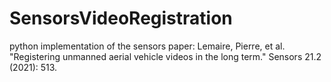 # SensorsVideoRegistration
 python implementation of the sensors paper: Lemaire, Pierre, et al. "Registering unmanned aerial vehicle videos in the long term." Sensors 21.2 (2021): 513.
